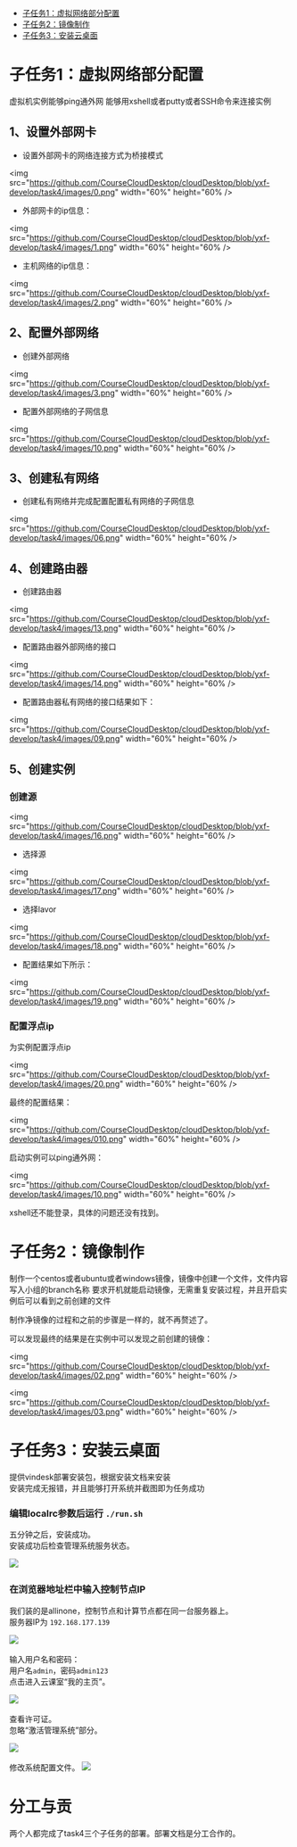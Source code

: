 * [子任务1：虚拟网络部分配置](#子任务1)
* [子任务2：镜像制作](#子任务2)
* [子任务3：安装云桌面](#子任务3)

<h1 id="子任务1">子任务1：虚拟网络部分配置</h1>

虚拟机实例能够ping通外网
能够用xshell或者putty或者SSH命令来连接实例

## 1、设置外部网卡

- 设置外部网卡的网络连接方式为桥接模式

<img src="https://github.com/CourseCloudDesktop/cloudDesktop/blob/yxf-develop/task4/images/0.png" width="60%" height="60% />

- 外部网卡的ip信息：

<img src="https://github.com/CourseCloudDesktop/cloudDesktop/blob/yxf-develop/task4/images/1.png" width="60%" height="60% />

- 主机网络的ip信息：

<img src="https://github.com/CourseCloudDesktop/cloudDesktop/blob/yxf-develop/task4/images/2.png" width="60%" height="60% />

## 2、配置外部网络

- 创建外部网络

<img src="https://github.com/CourseCloudDesktop/cloudDesktop/blob/yxf-develop/task4/images/3.png" width="60%" height="60% />

- 配置外部网络的子网信息

<img src="https://github.com/CourseCloudDesktop/cloudDesktop/blob/yxf-develop/task4/images/10.png" width="60%" height="60% />

## 3、创建私有网络

- 创建私有网络并完成配置配置私有网络的子网信息

<img src="https://github.com/CourseCloudDesktop/cloudDesktop/blob/yxf-develop/task4/images/06.png" width="60%" height="60% />

## 4、创建路由器
- 创建路由器

<img src="https://github.com/CourseCloudDesktop/cloudDesktop/blob/yxf-develop/task4/images/13.png" width="60%" height="60% />

- 配置路由器外部网络的接口

<img src="https://github.com/CourseCloudDesktop/cloudDesktop/blob/yxf-develop/task4/images/14.png" width="60%" height="60% />

- 配置路由器私有网络的接口结果如下：

<img src="https://github.com/CourseCloudDesktop/cloudDesktop/blob/yxf-develop/task4/images/09.png" width="60%" height="60% />

## 5、创建实例
### 创建源

<img src="https://github.com/CourseCloudDesktop/cloudDesktop/blob/yxf-develop/task4/images/16.png" width="60%" height="60% />

- 选择源

<img src="https://github.com/CourseCloudDesktop/cloudDesktop/blob/yxf-develop/task4/images/17.png" width="60%" height="60% />

- 选择lavor

<img src="https://github.com/CourseCloudDesktop/cloudDesktop/blob/yxf-develop/task4/images/18.png" width="60%" height="60% />

- 配置结果如下所示：

<img src="https://github.com/CourseCloudDesktop/cloudDesktop/blob/yxf-develop/task4/images/19.png" width="60%" height="60% />

### 配置浮点ip
为实例配置浮点ip

<img src="https://github.com/CourseCloudDesktop/cloudDesktop/blob/yxf-develop/task4/images/20.png" width="60%" height="60% />

最终的配置结果：

<img src="https://github.com/CourseCloudDesktop/cloudDesktop/blob/yxf-develop/task4/images/010.png" width="60%" height="60% />

启动实例可以ping通外网：

<img src="https://github.com/CourseCloudDesktop/cloudDesktop/blob/yxf-develop/task4/images/10.png" width="60%" height="60% />

xshell还不能登录，具体的问题还没有找到。

<h1 id="子任务2">子任务2：镜像制作</h1>

制作一个centos或者ubuntu或者windows镜像，镜像中创建一个文件，文件内容写入小组的branch名称
要求开机就能启动镜像，无需重复安装过程，并且开启实例后可以看到之前创建的文件

制作净镜像的过程和之前的步骤是一样的，就不再赘述了。

可以发现最终的结果是在实例中可以发现之前创建的镜像：

<img src="https://github.com/CourseCloudDesktop/cloudDesktop/blob/yxf-develop/task4/images/02.png" width="60%" height="60% />

<img src="https://github.com/CourseCloudDesktop/cloudDesktop/blob/yxf-develop/task4/images/03.png" width="60%" height="60% />

<h1 id="子任务3">子任务3：安装云桌面</h1>

提供vindesk部署安装包，根据安装文档来安装</br>
安装完成无报错，并且能够打开系统并截图即为任务成功</br>

### 编辑localrc参数后运行 `./run.sh`
五分钟之后，安装成功。 </br>
安装成功后检查管理系统服务状态。

![](images/vinzorinstall.png)

### 在浏览器地址栏中输入控制节点IP

我们装的是allinone，控制节点和计算节点都在同一台服务器上。 </br>
服务器IP为 `192.168.177.139`

![](images/vinzorlogin.png)

输入用户名和密码：</br>
用户名`admin`，密码`admin123`</br>
点击进入云课室“我的主页”。

![](images/vinzormainpage.png)

查看许可证。</br>
忽略“激活管理系统”部分。

![](images/xukezheng.png)

修改系统配置文件。 
![](images/phoenix.png)


# 分工与贡

两个人都完成了task4三个子任务的部署。部署文档是分工合作的。

